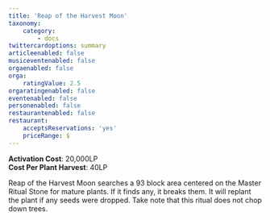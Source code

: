 ```yaml
---
title: 'Reap of the Harvest Moon'
taxonomy:
    category:
        - docs
twittercardoptions: summary
articleenabled: false
musiceventenabled: false
orgaenabled: false
orga:
    ratingValue: 2.5
orgaratingenabled: false
eventenabled: false
personenabled: false
restaurantenabled: false
restaurant:
    acceptsReservations: 'yes'
    priceRange: $
---
```


**Activation Cost**: 20,000LP  
**Cost Per Plant Harvest**: 40LP  

Reap of the Harvest Moon searches a 93 block area centered on the Master Ritual Stone for mature plants. If it finds any, it breaks them. It will replant the plant if any seeds were dropped. Take note that this ritual does not chop down trees.
